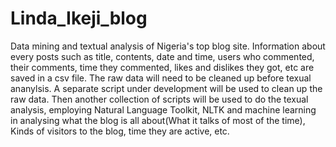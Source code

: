 # Linda_Ikeji_blog
Data mining and textual analysis of Nigeria's top blog site.
Information about every posts such as title, contents, date and time, users who commented, their comments, time they commented, likes and dislikes they got, etc are saved in a csv file. The raw data will need to be cleaned up before texual ananylsis. 
A separate script under development will be used to clean up the raw data. Then another collection of scripts will be used to do the texual analysis, employing Natural Language Toolkit, NLTK and machine learning in analysing what the blog is all about(What it talks of most of the time), Kinds of visitors to the blog, time they are active, etc.
